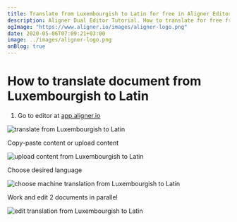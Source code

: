 ```yaml
---
title: Translate from Luxembourgish to Latin for free in Aligner Editor
description: Aligner Dual Editor Tutorial. How to translate for free from Luxembourgish to Latin. Aligner is multilingual document management platform. 
ogImage: "https://www.aligner.io/images/aligner-logo.png"
date: 2020-05-06T07:09:21+03:00
image: ../images/aligner-logo.png
onBlog: true
---
```


# How to translate document from Luxembourgish to Latin

1. Go to editor at [app.aligner.io](https://app.aligner.io "Aligner App web page")

![translate from Luxembourgish to Latin](../aligner-blank-editor.png "translate from Luxembourgish to Latin")

Copy-paste content or upload content

![upload content from Luxembourgish to Latin](../aligner-uploaded-document.png "upload content from Luxembourgish to Latin")

Choose desired language

![choose machine translation from Luxembourgish to Latin](../aligner-language-dropdown.png "choose machine translation from Luxembourgish to Latin")

Work and edit 2 documents in parallel

![edit translation from Luxembourgish to Latin](../aligner-double-sitded-editor.png "edit translation from Luxembourgish to Latin")

